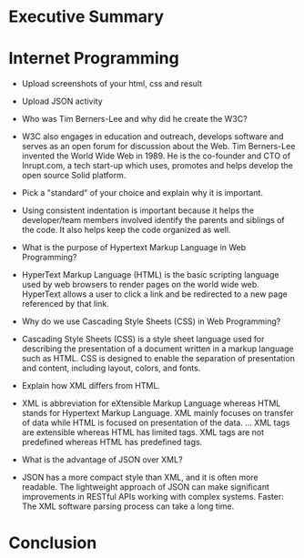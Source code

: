 # Executive Summary

# Internet Programming
* Upload screenshots of your html, css and result

* Upload JSON activity

* Who was Tim Berners-Lee and why did he create the W3C?

- W3C also engages in education and outreach, develops software and serves as an open forum for discussion about the Web. Tim Berners-Lee invented the World Wide Web in 1989. He is the co-founder and CTO of Inrupt.com, a tech start-up which uses, promotes and helps develop the open source Solid platform.

* Pick a "standard" of your choice and explain why it is important.

- Using consistent indentation is important because it helps the developer/team members involved identify the parents and siblings of the code. It also helps keep the code organized as well.

* What is the purpose of Hypertext Markup Language in Web Programming?

- HyperText Markup Language (HTML) is the basic scripting language used by web browsers to render pages on the world wide web. HyperText allows a user to click a link and be redirected to a new page referenced by that link.

* Why do we use Cascading Style Sheets (CSS) in Web Programming?

- Cascading Style Sheets (CSS) is a style sheet language used for describing the presentation of a document written in a markup language such as HTML. CSS is designed to enable the separation of presentation and content, including layout, colors, and fonts.

* Explain how XML differs from HTML. 

- XML is abbreviation for eXtensible Markup Language whereas HTML stands for Hypertext Markup Language. XML mainly focuses on transfer of data while HTML is focused on presentation of the data. ... XML tags are extensible whereas HTML has limited tags. XML tags are not predefined whereas HTML has predefined tags.

* What is the advantage of JSON over XML?

- JSON has a more compact style than XML, and it is often more readable. The lightweight approach of JSON can make significant improvements in RESTful APIs working with complex systems. Faster: The XML software parsing process can take a long time.

# Conclusion
